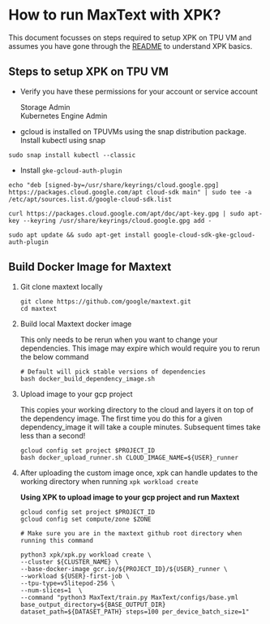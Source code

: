 <!--
 Copyright 2023 Google LLC

 Licensed under the Apache License, Version 2.0 (the "License");
 you may not use this file except in compliance with the License.
 You may obtain a copy of the License at

      https://www.apache.org/licenses/LICENSE-2.0

 Unless required by applicable law or agreed to in writing, software
 distributed under the License is distributed on an "AS IS" BASIS,
 WITHOUT WARRANTIES OR CONDITIONS OF ANY KIND, either express or implied.
 See the License for the specific language governing permissions and
 limitations under the License.
-->


# How to run MaxText with XPK?

This document focusses on steps required to setup XPK on TPU VM and assumes you have gone through the [README](https://github.com/google/maxtext/blob/main/xpk/README.md) to understand XPK basics.

## Steps to setup XPK on TPU VM

* Verify you have these permissions for your account or service account

    Storage Admin \
    Kubernetes Engine Admin

* gcloud is installed on TPUVMs using the snap distribution package. Install kubectl using snap
```shell
sudo snap install kubectl --classic
```
* Install `gke-gcloud-auth-plugin`
```shell
echo "deb [signed-by=/usr/share/keyrings/cloud.google.gpg] https://packages.cloud.google.com/apt cloud-sdk main" | sudo tee -a /etc/apt/sources.list.d/google-cloud-sdk.list

curl https://packages.cloud.google.com/apt/doc/apt-key.gpg | sudo apt-key --keyring /usr/share/keyrings/cloud.google.gpg add -

sudo apt update && sudo apt-get install google-cloud-sdk-gke-gcloud-auth-plugin
```


## Build Docker Image for Maxtext

1. Git clone maxtext locally

    ```shell
    git clone https://github.com/google/maxtext.git
    cd maxtext
    ```
2. Build local Maxtext docker image

    This only needs to be rerun when you want to change your dependencies. This image may expire which would require you to rerun the below command

    ```shell
    # Default will pick stable versions of dependencies
    bash docker_build_dependency_image.sh
    ```
3. Upload image to your gcp project

    This copies your working directory to the cloud and layers it on top of the dependency image. The first time you do this for a given dependency_image it will take a couple minutes. Subsequent times take less than a second!

    ```shell
    gcloud config set project $PROJECT_ID
    bash docker_upload_runner.sh CLOUD_IMAGE_NAME=${USER}_runner
    ```
4. After uploading the custom image once, xpk can handle updates to the working directory when running `xpk workload create`

    __Using XPK to upload image to your gcp project and run Maxtext__

      ```shell
      gcloud config set project $PROJECT_ID
      gcloud config set compute/zone $ZONE

      # Make sure you are in the maxtext github root directory when running this command

      python3 xpk/xpk.py workload create \
      --cluster ${CLUSTER_NAME} \
      --base-docker-image gcr.io/${PROJECT_ID}/${USER}_runner \
      --workload ${USER}-first-job \
      --tpu-type=v5litepod-256 \
      --num-slices=1  \
      --command "python3 MaxText/train.py MaxText/configs/base.yml base_output_directory=${BASE_OUTPUT_DIR} dataset_path=${DATASET_PATH} steps=100 per_device_batch_size=1"
      ```







